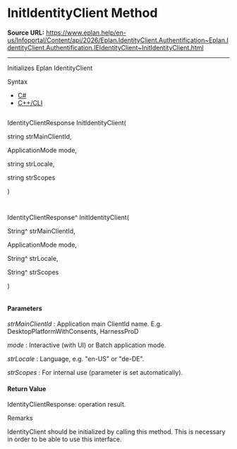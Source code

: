 # InitIdentityClient Method

**Source URL:** https://www.eplan.help/en-us/Infoportal/Content/api/2026/Eplan.IdentityClient.Authentification~Eplan.IdentityClient.Authentification.IEIdentityClient~InitIdentityClient.html

---

Initializes Eplan IdentityClient

Syntax

- [C#](#i-syntax-CS)
- [C++/CLI](#i-syntax-CPP2005)

```
```
IdentityClientResponse InitIdentityClient( 

   string strMainClientId,

   ApplicationMode mode,

   string strLocale,

   string strScopes

)
```
```

```
```
IdentityClientResponse^ InitIdentityClient( 

   String^ strMainClientId,

   ApplicationMode mode,

   String^ strLocale,

   String^ strScopes

)
```
```

#### Parameters

*strMainClientId*
:   Application main ClientId name. E.g. DesktopPlatformWithConsents, HarnessProD

*mode*
:   Interactive (with UI) or Batch application mode.

*strLocale*
:   Language, e.g. "en-US" or "de-DE".

*strScopes*
:   For internal use (parameter is set automatically).

#### Return Value

IdentityClientResponse: operation result.

Remarks

IdentityClient should be initialized by calling this method. This is necessary in order to be able to use this interface.
